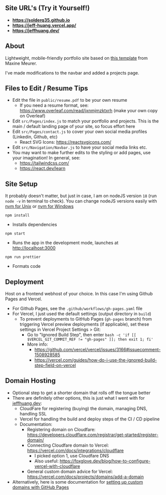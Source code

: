 ## Site URL's (Try it Yourself!)

- **https://solderq35.github.io**
- **https://jeff-huang.vercel.app/**
- **https://jeffhuang.dev/**

## About

Lightweight, mobile-friendly portfolio site based on [this template](https://github.com/mmeurer00/react-navbar-tailwindcss) from Maxine Meurer.

I've made modifications to the navbar and added a projects page.

## Files to Edit / Resume Tips

- Edit the file in `public/resume.pdf` to be your own resume
  - If you need a resume format, see: https://www.overleaf.com/read/jxnmjmzktxrh (make your own copy on Overleaf)
- Edit `src/Pages/index.js` to match your portfolio and projects. This is the main / default landing page of your site, so focus effort here
- Edit `src/Pages/contact.js` to cover your own social media profiles (Linkedin, Github, etc)
  - React SVG Icons: https://reactsvgicons.com/
- Edit `src/Navigation/Navbar.js` to have your social media links etc.
- You may want to make further edits to the styling or add pages, use your imagination! In general, see:
  - https://tailwindcss.com/
  - https://react.dev/learn

## Site Setup

It probably doesn't matter, but just in case, I am on nodeJS version `18` (run `node -v` in terminal to check). You can change nodeJS versions easily with [nvm for Unix](https://github.com/nvm-sh/nvm) or [nvm for Windows](https://github.com/coreybutler/nvm-windows)

`npm install`

- Installs dependencies

`npm start`

- Runs the app in the development mode, launches at [http://localhost:3000](http://localhost:3000)

`npm run prettier`

- Formats code

## Deployment

Host on a frontend webhost of your choice. In this case I'm using Github Pages and Vercel.

- For Github Pages, see the `.github/workflows/gh-pages.yaml` file
- For Vercel, I just used the default settings (output directory in `build`)
  - To prevent deployments to GitHub Pages (`gh-pages` branch) from triggering Vercel preview deployments (if applicable), set these settings in Vercel Project Settings > Git:
    - Go to "Ignored Build Step", then enter `bash -c 'if [[ $VERCEL_GIT_COMMIT_REF != "gh-pages" ]]; then exit 1; fi'`
    - More info:
      - https://github.com/vercel/vercel/issues/3166#issuecomment-1508928585
      - https://vercel.com/guides/how-do-i-use-the-ignored-build-step-field-on-vercel

## Domain Hosting

- Optional step to get a shorter domain that rolls off the tongue better
- There are definitely other options, this is just what I went with for [jeffhuang.dev](https://jeffhuang.dev/):
  - CloudFare for registering (buying) the domain, managing DNS, handling SSL
  - Vercel for handling the build and deploy steps of the CI / CD pipeline
  - Documentation:
    - Registering domain on Cloudfare: https://developers.cloudflare.com/registrar/get-started/register-domain/
    - Connecting Cloudfare domain to Vercel: https://vercel.com/docs/integrations/cloudflare
      - I picked option 1, use Cloudfare DNS
      - Also useful: https://foxglove.dev/blog/how-to-configure-vercel-with-cloudflare
    - General custom domain advice for Vercel: https://vercel.com/docs/projects/domains/add-a-domain
- Alternatively, here is some documentation for [setting up custom domains with GitHub Pages](https://docs.github.com/en/pages/configuring-a-custom-domain-for-your-github-pages-site/about-custom-domains-and-github-pages)
